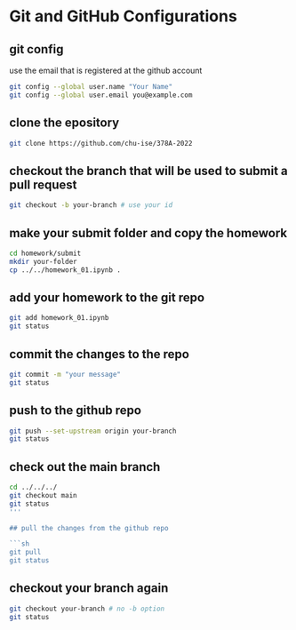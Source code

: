 # Git and GitHub Configurations

## git config

use the email that is registered at the github account

```sh
git config --global user.name "Your Name"
git config --global user.email you@example.com
```

## clone the epository

```sh
git clone https://github.com/chu-ise/378A-2022
```

## checkout the branch that will be used to submit a pull request

```sh
git checkout -b your-branch # use your id
```

## make your submit folder and copy the homework

```sh
cd homework/submit
mkdir your-folder
cp ../../homework_01.ipynb .
```

## add your homework to the git repo

```sh
git add homework_01.ipynb
git status
```

## commit the changes to the repo

```sh
git commit -m "your message"
git status
```

## push to the github repo

```sh
git push --set-upstream origin your-branch
git status
```

## check out the main branch

```sh
cd ../../../
git checkout main
git status
'''

## pull the changes from the github repo

```sh
git pull
git status
```

## checkout your branch again

```sh
git checkout your-branch # no -b option
git status
```


